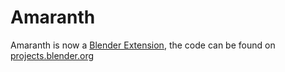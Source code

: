 Amaranth
=

Amaranth is now a [Blender Extension](https://extensions.blender.org/add-ons/amaranth/), the code can be found on [projects.blender.org](https://projects.blender.org/extensions/amaranth)

